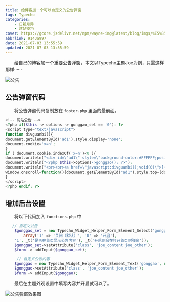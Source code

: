 ```yaml
---
title: 给博客加一个可以自定义的公告弹窗
tags: Typecho
categories: 
    - 日新月异
    - 建站技巧
cover: https://gcore.jsdelivr.net/npm/wayne-img@latest/blog/imgs/%E5%85%AC%E5%91%8A%E5%BC%B9%E7%AA%97%E6%95%88%E6%9E%9C%E5%9B%BE.png
abbrlink: 9143a997
date: 2021-07-03 13:55:59
updated: 2021-07-03 13:55:59
---
```


　　给自己的博客加一个重要公告弹窗，本文以Typecho主题Joe为例，只需这样那样······

 ![公告](https://gcore.jsdelivr.net/npm/wayne-img@latest/blog/imgs/%E9%87%8D%E8%A6%81%E5%85%AC%E5%91%8A.jpeg) 

## 公告弹窗代码
　　将公告弹窗代码复制放在 `footer.php` 里面的最前面。

```php
<!-- 网站公告 -->
<?php if($this -> options -> gonggao_set == '0'): ?>
<script type="text/javascript">
function divguanbi(){
document.getElementById('ad1').style.display='none';
document.cookie='x=n';
}
if ( document.cookie.indexOf('x=n')<0 ){
document.writeln("<div id=\"ad1\" style=\"background-color:#FFFFFF;position:absolute;z-index:999999999;padding:60px;opacity:0.85;left: 50%; transform: translateX(-50%);border:thick solid #CCCCCC;top:"+(document.documentElement.scrollTop+160)+"px;margin:auto;font-size:18px;line-height:150%;text-align: center;\">");
document.writeln("<?php $this->options->gonggao(); ?>");
document.writeln("<br><br><a href=\"javascript:divguanbi();void(0)\">[关闭并且不再提示]</a></div>");
window.onscroll=function(){document.getElementById("ad1").style.top=(document.documentElement.scrollTop+160+"px");}
}
</script>
<?php endif; ?>
```
## 增加后台设置
　　将以下代码加入 `functions.php` 中

```php
   // 自定义公告
    $gonggao_set = new Typecho_Widget_Helper_Form_Element_Select('gonggao_set',
        array('1' => '关闭（默认）', '0' => '开启'),
    '1', _t('是否在首页显示公告内容'), _t('开启则会在打开首页时弹窗'));
    $gonggao_set->setAttribute('class', 'joe_content joe_other');
    $form -> addInput($gonggao_set);  

     // 自定义公告内容
    $gonggao = new Typecho_Widget_Helper_Form_Element_Text('gonggao', null, null, _t('公告内容'), _t('在这里填入你的公告，不填则不输出。'));
    $gonggao->setAttribute('class', 'joe_content joe_other');
    $form -> addInput($gonggao);
```

　　最后在主题外观设置中填写内容并开启就可以了。

 ![公告弹窗效果图](https://gcore.jsdelivr.net/npm/wayne-img@latest/blog/imgs/%E5%85%AC%E5%91%8A%E5%BC%B9%E7%AA%97%E6%95%88%E6%9E%9C%E5%9B%BE.png) 